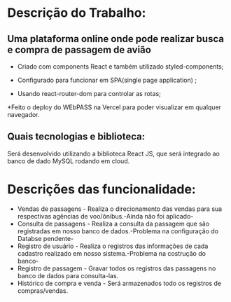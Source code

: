 # Descrição do Trabalho:
## Uma plataforma online onde pode realizar busca e compra de passagem de avião
* Criado com components React e também utilizado styled-components;

* Configurado para funcionar em SPA(single page application) ;

* Usando react-router-dom para controlar as rotas;

*Feito o deploy do WEbPASS na Vercel para poder visualizar em qualquer navegador.

## Quais tecnologias e biblioteca:
Será desenvolvido utilizando a biblioteca React JS, que será integrado ao banco de dado MySQL rodando em cloud.

# Descrições das funcionalidade:
* Vendas de passagens - Realiza o direcionamento das vendas para sua respectivas agências de voo/ônibus.-Ainda não foi aplicado-
* Consulta de passagens - Realiza a consulta da passagem que são registradas em nosso banco de dados.-Problema na configuração do Databse pendente-
* Registro de usuário - Realiza o registros das informações de cada cadastro realizado em nosso sistema.-Problema na costrução do banco-
* Registro de passagem - Gravar todos os registros das passagens no banco de dados para consulta-las.
* Histórico de compra e venda -  Será armazenados todo os registros de compras/vendas.
